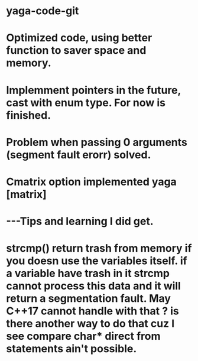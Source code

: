 # yaga-code-git

# Optimized code, using better function to saver space and memory.

# Implemment pointers in the future, cast with enum type. For now is finished.

# Problem when passing 0 arguments (segment fault erorr) solved.
# Cmatrix option implemented yaga [matrix]


# ---Tips and learning I did get.

# strcmp() return trash from memory if you doesn use the variables itself. if a variable have trash in it strcmp cannot process this data and it will return a segmentation fault. May C++17 cannot handle with that ? is there another way to do that cuz I see compare char* direct from statements ain't possible.

